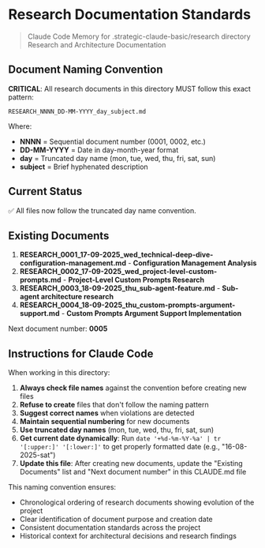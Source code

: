 # Research Documentation Standards

> Claude Code Memory for .strategic-claude-basic/research directory
> Research and Architecture Documentation

## Document Naming Convention

**CRITICAL**: All research documents in this directory MUST follow this exact pattern:

```
RESEARCH_NNNN_DD-MM-YYYY_day_subject.md
```

Where:

- **NNNN** = Sequential document number (0001, 0002, etc.)
- **DD-MM-YYYY** = Date in day-month-year format
- **day** = Truncated day name (mon, tue, wed, thu, fri, sat, sun)
- **subject** = Brief hyphenated description

## Current Status

✅ All files now follow the truncated day name convention.

## Existing Documents

1. **RESEARCH_0001_17-09-2025_wed_technical-deep-dive-configuration-management.md** - **Configuration Management Analysis**
2. **RESEARCH_0002_17-09-2025_wed_project-level-custom-prompts.md** - **Project-Level Custom Prompts Research**
3. **RESEARCH_0003_18-09-2025_thu_sub-agent-feature.md** - **Sub-agent architecture research**
4. **RESEARCH_0004_18-09-2025_thu_custom-prompts-argument-support.md** - **Custom Prompts Argument Support Implementation**


Next document number: **0005**

## Instructions for Claude Code

When working in this directory:

1. **Always check file names** against the convention before creating new files
2. **Refuse to create** files that don't follow the naming pattern
3. **Suggest correct names** when violations are detected
4. **Maintain sequential numbering** for new documents
5. **Use truncated day names** (mon, tue, wed, thu, fri, sat, sun)
6. **Get current date dynamically**: Run `date '+%d-%m-%Y-%a' | tr '[:upper:]' '[:lower:]'` to get properly formatted date (e.g., "16-08-2025-sat")
7. **Update this file**: After creating new documents, update the "Existing Documents" list and "Next document number" in this CLAUDE.md file

This naming convention ensures:

- Chronological ordering of research documents showing evolution of the project
- Clear identification of document purpose and creation date
- Consistent documentation standards across the project
- Historical context for architectural decisions and research findings